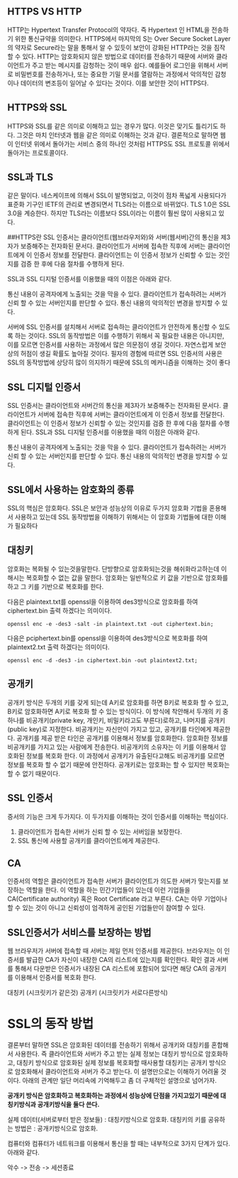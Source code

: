 
## HTTPS VS HTTP
HTTP는 Hypertext Transfer Protocol의 약자다. 즉 Hypertext 인 HTML을 전송하기 위한 통신규약을 의미한다. HTTPS에서 마지막의 S는 Over Secure Socket Layer의 약자로 Secure라는 말을 통해서 알 수 있듯이 보안이 강화된 HTTP라는 것을 짐작할 수 있다. HTTP는 암호화되지 않은 방법으로 데이터를 전송하기 때문에 서버와 클라이언트가 주고 받는 메시지를 감청하는 것이 매우 쉽다. 예를들어 로그인을 위해서 서버로 비밀번호를 전송하거나, 또는 중요한 기밀 문서를 열람하는 과정에서 악의적인 감청이나 데이터의 변조등이 일어날 수 있다는 것이다. 이를 보안한 것이 HTTPS다.


## HTTPS와 SSL
HTTPS와 SSL를 같은 의미로 이해하고 있는 경우가 많다. 이것은 맞기도 틀리기도 하다. 그것은 마치 인터넷과 웹을 같은 의미로 이해하는 것과 같다. 결론적으로 말하면 웹이 인터넷 위에서 돌아가는 서비스 중의 하나인 것처럼 HTTPS도 SSL 프로토콜 위에서 돌아가는 프로토콜이다.

## SSL과 TLS
같은 말이다. 네스케이프에 의해서 SSL이 발명되었고, 이것이 점차 폭넓게 사용되다가 표준화 기구인 IETF의 관리로 변경되면서 TLS라는 이름으로 바뀌었다. TLS 1.0은 SSL 3.0을 계승한다. 하지만 TLS라는 이름보다 SSL이라는 이름이 훨씬 많이 사용되고 있다.

##HTTPS란
SSL 인증서는 클라이언트(웹브라우저와)와 서버(웹서버)간의 통신을 제3자가 보증해주는 전자화된 문서다. 클라이언트가 서버에 접속한 직후에 서버는 클라이언트에게 이 인증서 정보를 전달한다. 클라이언트는 이 인증서 정보가 신뢰할 수 있는 것인지를 검증 한 후에 다음 절차를 수행하게 된다. 


SSL과 SSL 디지털 인증서를 이용했을 때의 이점은 아래와 같다.

통신 내용이 공격자에게 노출되는 것을 막을 수 있다. 
클라이언트가 접속하려는 서버가 신뢰 할 수 있는 서버인지를 판단할 수 있다.
통신 내용의 악의적인 변경을 방지할 수 있다. 

 
 서버에 SSL 인증서를 설치해서 서버로 접속하는 클라이언트가 안전하게 통신할 수 있도록 하는 것이다. SSL의 동작방법은 이를 수행하기 위해서 꼭 필요한 내용은 아니지만, 이를 모르면 인증서를 사용하는 과정에서 많은 의문점이 생길 것이다. 자연스럽게 보안상의 허점이 생길 확률도 높아질 것이다. 필자의 경험에 따르면 SSL 인증서의 사용은 SSL의 동작방법에 상당히 많이 의지하기 때문에 SSL의 메커니즘을 이해하는 것이 좋다


## SSL 디지털 인증서

SSL 인증서는 클라이언트와 서버간의 통신을 제3자가 보증해주는 전자화된 문서다. 클라이언트가 서버에 접속한 직후에 서버는 클라이언트에게 이 인증서 정보를 전달한다. 클라이언트는 이 인증서 정보가 신뢰할 수 있는 것인지를 검증 한 후에 다음 절차를 수행하게 된다. SSL과 SSL 디지털 인증서를 이용했을 때의 이점은 아래와 같다.

통신 내용이 공격자에게 노출되는 것을 막을 수 있다. 
클라이언트가 접속하려는 서버가 신뢰 할 수 있는 서버인지를 판단할 수 있다.
통신 내용의 악의적인 변경을 방지할 수 있다. 


 ## SSL에서 사용하는 암호화의 종류 



 SSL의 핵심은 암호화다. SSL은 보안과 성능상의 이유로 두가지 암호화 기법을 혼용해서 사용하고 있는데 SSL 동작방법을 이해하기 위해서는 이 암호화 기법들에 대한 이해가 필요하다

 ## 대칭키
 암호화는 복화될 수 있는것을말한다. 단방향으로 암호화되는것을 해쉬화라고하는데 이 해시는 복호화할 수 없는 값을 말한다. 암호화는 일반적으로 키 값을 기반으로 암호화를 하고 그 키를 기반으로 복호화를 한다.

다음은 plaintext.txt를 openssl을 이용하여 des3방식으로 암호화를 하여 ciphertext.bin 출력 하겠다는 의미이다.
```
openssl enc -e -des3 -salt -in plaintext.txt -out ciphertext.bin;
```
다음은 pciphertext.bin를 openssl을 이용하여 des3방식으로 복호화를 하여 plaintext2.txt  출력 하겠다는 의미이다.
```
openssl enc -d -des3 -in ciphertext.bin -out plaintext2.txt;
```

 ## 공개키

공개키 방식은 두개의 키를 갖게 되는데 A키로 암호화를 하면 B키로 복호화 할 수 있고, B키로 암호화하면 A키로 복호화 할 수 있는 방식이다. 이 방식에 착안해서 두개의 키 중 하나를 비공개키(private key, 개인키, 비밀키라고도 부른다)로하고, 나머지를 공개키(public key)로 지정한다. 비공개키는 자신만이 가지고 있고, 공개키를 타인에게 제공한다. 공개키를 제공 받은 타인은 공개키를 이용해서 정보를 암호화한다. 암호화한 정보를 비공개키를 가지고 있는 사람에게 전송한다. 비공개키의 소유자는 이 키를 이용해서 암호화된 정보를 복호화 한다. 이 과정에서 공개키가 유출된다고해도 비공개키를 모르면 정보를 복호화 할 수 없기 때문에 안전하다. 공개키로는 암호화는 할 수 있지만 복호화는 할 수 없기 때문이다.



 ## SSL 인증서
증서의 기능은 크게 두가지다. 이 두가지를 이해하는 것이 인증서를 이해하는 핵심이다.

1. 클라이언트가 접속한 서버가 신뢰 할 수 있는 서버임을 보장한다.
2. SSL 통신에 사용할 공개키를 클라이언트에게 제공한다.


## CA
인증서의 역할은 클라이언트가 접속한 서버가 클라이언트가 의도한 서버가 맞는지를 보장하는 역할을 한다. 이 역할을 하는 민간기업들이 있는데 이런 기업들을 CA(Certificate authority) 혹은 Root Certificate 라고 부른다. CA는 아무 기업이나 할 수 있는 것이 아니고 신뢰성이 엄격하게 공인된 기업들만이 참여할 수 있다. 


 ## SSL인증서가 서비스를 보장하는 방법
웹 브라우저가 서버에 접속할 때 서버는 제일 먼저 인증서를 제공한다. 브라우저는 이 인증서를 발급한 CA가 자신이 내장한 CA의 리스트에 있는지를 확인한다.  확인 결과 서버를 통해서 다운받은 인증서가 내장된 CA 리스트에 포함되어 있다면 해당 CA의 공개키를 이용해서 인증서를 복호화 한다. 

대칭키 (시크릿키가 같은것)
공개키 (시크릿키가 서로다른방식)

# SSL의 동작 방법
결론부터 말하면 SSL은 암호화된 데이터를 전송하기 위해서 공개키와 대칭키를 혼합해서 사용한다. 즉 클라이언트와 서버가 주고 받는 실제 정보는 대칭키 방식으로 암호화하고, 대칭키 방식으로 암호화된 실제 정보를 복호화할 때사용할 대칭키는 공개키 방식으로 암호화해서 클라이언트와 서버가 주고 받는다. 이 설명만으로는 이해하기 어려울 것이다. 아래의 관계만 일단 머리속에 기억해두고 좀 더 구체적인 설명으로 넘어가자.

**공개키 방식은 암호화하고 복호화하는 과정에서 성능상에 단점을 가지고있기 때문에  대칭키방식과 공개키방식을 둘다 쓴다.**

실제 데이터(서버로부터 받은 정보들) : 대칭키방식으로 암호화.
대칭키의 키를 공유하는 방법은 : 공개키방식으로 암호화.




컴퓨터와 컴퓨터가 네트워크를 이용해서 통신을 할 때는 내부적으로 3가지 단계가 있다. 아래와 같다.

악수 -> 전송 -> 세션종료

